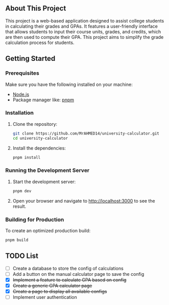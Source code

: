 ## About This Project

This project is a web-based application designed to assist college students in calculating their grades and GPAs. It features a user-friendly interface that allows students to input their course units, grades, and credits, which are then used to compute their GPA. This project aims to simplify the grade calculation process for students.

## Getting Started

### Prerequisites

Make sure you have the following installed on your machine:

- [Node.js](https://nodejs.org/)
- Package manager like: [pnpm](https://pnpm.io/)

### Installation

1. Clone the repository:

   ```bash
   git clone https://github.com/MrAHMED14/university-calculator.git
   cd university-calculator
   ```

2. Install the dependencies:

   ```bash
   pnpm install
   ```

### Running the Development Server

1. Start the development server:

   ```bash
   pnpm dev
   ```

2. Open your browser and navigate to [http://localhost:3000](http://localhost:3000) to see the result.

### Building for Production

To create an optimized production build:

```bash
pnpm build
```

## TODO List

- [ ] Create a database to store the config of calculations
- [ ] Add a button on the manual calculator page to save the config
- [x] ~~Implement a feature to calculate GPA based on config~~
- [x] ~~Create a generic GPA calculator page~~
- [x] ~~Create a page to display all available configs~~
- [ ] Implement user authentication
